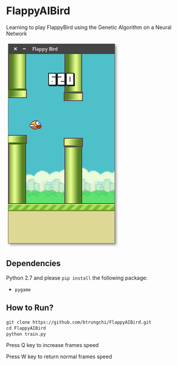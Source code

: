 # FlappyAIBird
Learning to play FlappyBird using the Genetic Algorithm on a Neural Network

<img src="./images/scoredemo.png">

## Dependencies
Python 2.7 and please `pip install` the following package:
- `pygame`

## How to Run?
```
git clone https://github.com/btrungchi/FlappyAIBird.git
cd FlappyAIBird
python train.py
```

Press Q key to increase frames speed

Press W key to return normal frames speed


